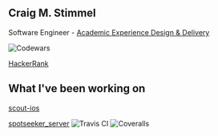 ## Craig M. Stimmel

Software Engineer - [Academic Experience Design & Delivery](https://www.washington.edu/uwit/divisions/as/aca/)

![Codewars](https://www.codewars.com/users/abztrakt/badges/small)

[HackerRank](https://www.hackerrank.com/cstimmel)

## What I've been working on

[scout-ios](https://github.com/uw-it-aca/scout-ios)

[spotseeker_server](https://github.com/uw-it-aca/spotseeker_server) ![Travis CI](https://camo.githubusercontent.com/7312210c0e1297039dab0a1d377e608ee5ff5b6e/68747470733a2f2f636f766572616c6c732e696f2f7265706f732f75772d69742d6163612f73706f747365656b65725f7365727665722f62616467652e7376673f6272616e63683d6d617374657226736572766963653d676974687562) ![Coveralls](https://camo.githubusercontent.com/7312210c0e1297039dab0a1d377e608ee5ff5b6e/68747470733a2f2f636f766572616c6c732e696f2f7265706f732f75772d69742d6163612f73706f747365656b65725f7365727665722f62616467652e7376673f6272616e63683d6d617374657226736572766963653d676974687562)
